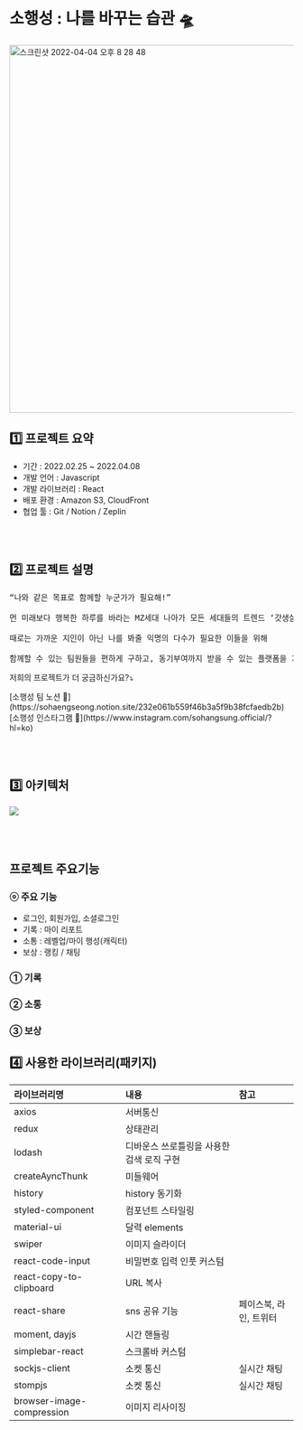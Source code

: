# 소행성 : 나를 바꾸는 습관 🛸

<a harf="https://sohangsung.co.kr/" target="_blank"><img width="651" alt="스크린샷 2022-04-04 오후 8 28 48" src="https://user-images.githubusercontent.com/89513776/161534752-987d41bc-bf24-454f-82c1-acd042e628fc.png"></a>


## 1️⃣ 프로젝트 요약

* 기간 :  2022.02.25 ~ 2022.04.08
* 개발 언어 : Javascript
* 개발 라이브러리 : React
* 배포 환경 : Amazon S3, CloudFront
* 협업 툴 : Git / Notion / Zeplin 

</br></br>


## 2️⃣ 프로젝트 설명
<pre>“나와 같은 목표로 함께할 누군가가 필요해!”

먼 미래보다 행복한 하루를 바라는 MZ세대 나아가 모든 세대들의 트렌드 ‘갓생살기’

때로는 가까운 지인이 아닌 나를 봐줄 익명의 다수가 필요한 이들을 위해 

함께할 수 있는 팀원들을 편하게 구하고, 동기부여까지 받을 수 있는 플랫폼을 기획/제작하였습니다.</pre>

<p>저희의 프로젝트가 더 궁금하신가요?⤵️</p>
[소행성 팀 노션 📍](https://sohaengseong.notion.site/232e061b559f46b3a5f9b38fcfaedb2b) </br>
[소행성 인스타그램 📍](https://www.instagram.com/sohangsung.official/?hl=ko)

</br></br>



## 3️⃣ 아키텍처

<img src="https://apricot-tarsal-29a.notion.site/image/https%3A%2F%2Fs3-us-west-2.amazonaws.com%2Fsecure.notion-static.com%2F59c621b1-4a4b-4e85-8400-ecd509294f7d%2FUntitled.png?table=block&id=fa0c9fa2-8d0b-42a8-b032-c7cda177cdb0&spaceId=758b74dd-be75-47e6-8ad5-a4133966de3f&width=2000&userId=&cache=v2"/>

</br></br>


## 프로젝트 주요기능
### ⓞ 주요 기능
* 로그인, 회원가입, 소셜로그인
* 기록 : 마이 리포트 
* 소통 : 레벨업/마이 행성(캐릭터)  
* 보상 : 랭킹 / 채팅

### ① 기록
### ② 소통
### ③ 보상



## 4️⃣ 사용한 라이브러리(패키지)

|라이브러리명|내용|참고| 
|:---|:---|:---| 
|axios|서버통신|| 
|redux|상태관리||
|lodash|디바운스 쓰로틀링을 사용한 검색 로직 구현||
|createAyncThunk|미들웨어||
|history|history 동기화||
|styled-component|컴포넌트 스타일링||
|material-ui|달력 elements||
|swiper|이미지 슬라이더||
|react-code-input|비밀번호 입력 인풋 커스텀||
|react-copy-to-clipboard|URL 복사||
|react-share|sns 공유 기능|페이스북, 라인, 트위터|
|moment, dayjs|시간 핸들링||
|simplebar-react|스크롤바 커스텀||
|sockjs-client|소켓 통신|실시간 채팅|
|stompjs|소켓 통신|실시간 채팅|
|browser-image-compression|이미지 리사이징||


</br></br>



